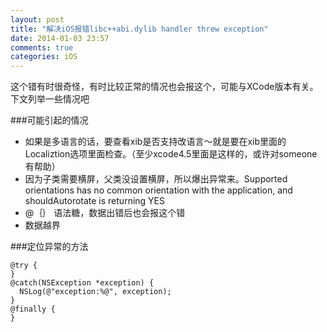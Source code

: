 ```yaml
---
layout: post
title: "解决iOS报错libc++abi.dylib handler threw exception"
date: 2014-01-03 23:57
comments: true
categories: iOS
---
```


这个错有时很奇怪，有时比较正常的情况也会报这个，可能与XCode版本有关。
下文列举一些情况吧

<!-- more -->

###可能引起的情况

*	如果是多语言的话，要查看xib是否支持改语言～就是要在xib里面的Localiztion选项里面检查。（至少xcode4.5里面是这样的，或许对someone 有帮助）
*	因为子类需要横屏，父类没设置横屏，所以爆出异常来。Supported orientations has no common orientation with the application, and shouldAutorotate is returning YES  
*	@｛｝ 语法糖，数据出错后也会报这个错
*	数据越界


###定位异常的方法

```
@try {  
}  
@catch(NSException *exception) {  
  NSLog(@"exception:%@", exception);  
}
@finally {            
}  
```



